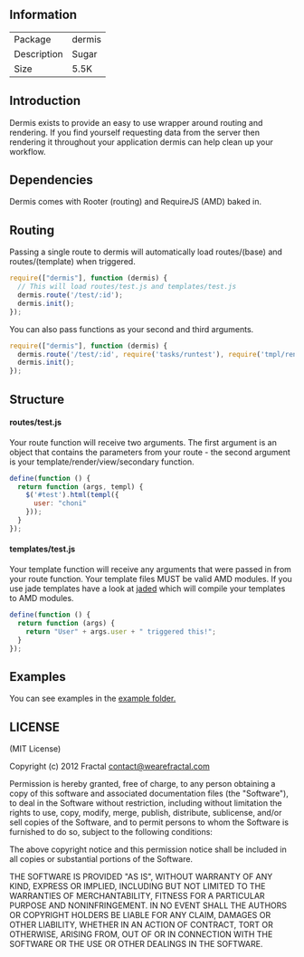 ## Information

<table>
<tr>
<td>Package</td><td>dermis</td>
</tr>
<tr>
<td>Description</td>
<td>Sugar</td>
</tr>
<tr>
<td>Size</td>
<td>5.5K</td>
</tr>
</table>

## Introduction

Dermis exists to provide an easy to use wrapper around routing and rendering. If you find yourself requesting data from the server then rendering it throughout your application dermis can help clean up your workflow.

## Dependencies

Dermis comes with Rooter (routing) and RequireJS (AMD) baked in.

## Routing

Passing a single route to dermis will automatically load routes/(base) and routes/(template) when triggered.

```javascript
require(["dermis"], function (dermis) {
  // This will load routes/test.js and templates/test.js
  dermis.route('/test/:id');
  dermis.init();
});
```

You can also pass functions as your second and third arguments.

```javascript
require(["dermis"], function (dermis) {
  dermis.route('/test/:id', require('tasks/runtest'), require('tmpl/rendertest'));
  dermis.init();
});
```

## Structure

#### routes/test.js

Your route function will receive two arguments. The first argument is an object that contains the parameters from your route - the second argument is your template/render/view/secondary function.

```javascript
define(function () {
  return function (args, templ) {
    $('#test').html(templ({
      user: "choni"
    }));
  }
});
```

#### templates/test.js

Your template function will receive any arguments that were passed in from your route function. Your template files MUST be valid AMD modules. If you use jade templates have a look at [jaded](https://github.com/wearefractal/jaded) which will compile your templates to AMD modules.

```javascript
define(function () {
  return function (args) {
    return "User" + args.user + " triggered this!";
  }
});
```

## Examples

You can see examples in the [example folder.](https://github.com/wearefractal/dermis/tree/master/examples)

## LICENSE

(MIT License)

Copyright (c) 2012 Fractal <contact@wearefractal.com>

Permission is hereby granted, free of charge, to any person obtaining
a copy of this software and associated documentation files (the
"Software"), to deal in the Software without restriction, including
without limitation the rights to use, copy, modify, merge, publish,
distribute, sublicense, and/or sell copies of the Software, and to
permit persons to whom the Software is furnished to do so, subject to
the following conditions:

The above copyright notice and this permission notice shall be
included in all copies or substantial portions of the Software.

THE SOFTWARE IS PROVIDED "AS IS", WITHOUT WARRANTY OF ANY KIND,
EXPRESS OR IMPLIED, INCLUDING BUT NOT LIMITED TO THE WARRANTIES OF
MERCHANTABILITY, FITNESS FOR A PARTICULAR PURPOSE AND
NONINFRINGEMENT. IN NO EVENT SHALL THE AUTHORS OR COPYRIGHT HOLDERS BE
LIABLE FOR ANY CLAIM, DAMAGES OR OTHER LIABILITY, WHETHER IN AN ACTION
OF CONTRACT, TORT OR OTHERWISE, ARISING FROM, OUT OF OR IN CONNECTION
WITH THE SOFTWARE OR THE USE OR OTHER DEALINGS IN THE SOFTWARE.
